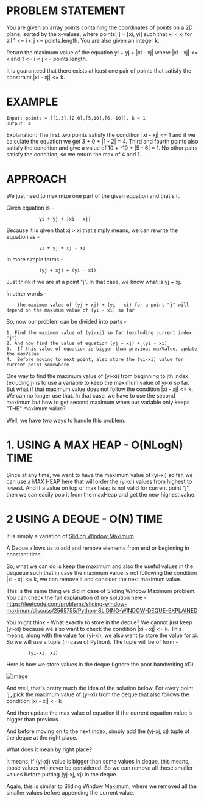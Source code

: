 # PROBLEM STATEMENT

You are given an array points containing the coordinates of points on a 2D plane, sorted by the x-values, where points[i] = [xi, yi] such that xi < xj for all 1 <= i < j <= points.length. You are also given an integer k.

Return the maximum value of the equation yi + yj + |xi - xj| where |xi - xj| <= k and 1 <= i < j <= points.length.

It is guaranteed that there exists at least one pair of points that satisfy the constraint |xi - xj| <= k.

# EXAMPLE

    Input: points = [[1,3],[2,0],[5,10],[6,-10]], k = 1
    Output: 4

Explanation: The first two points satisfy the condition |xi - xj| <= 1 and if we calculate the equation we get 3 + 0 + |1 - 2| = 4. Third and fourth points also satisfy the condition and give a value of 10 + -10 + |5 - 6| = 1.
No other pairs satisfy the condition, so we return the max of 4 and 1.

# APPROACH

We just need to maximize one part of the given equation and that's it.


Given equation is -

				yi + yj + |xi - xj|

Because it is given that xj > xi that simply means, we can rewrite the equation as -

				yi + yj + xj - xi

In more simple terms - 

				(yj + xj) + (yi - xi)
				
Just think if we are at a point "j". In that case, we know what is yj + xj. 

In other words - 

		the maximum value of (yj + xj) + (yi - xi) for a point "j" will depend on the maximum value of (yi - xi) so far
		
So, now our problem can be divided into parts - 

	1. Find the maximum value of (yi-xi) so far (excluding current index "j")
	2. And now find the value of equation (yj + xj) + (yi - xi)
	3.  If this value of equation is bigger than previous maxValue, update the maxValue
	4.  Before moving to next point, also store the (yi-xi) value for current point somewhere


One way to find the maximum value of (yi-xi) from beginning to jth index (exluding j) is to use a variable to keep the maximum value of yi-xi so far. But what if that maximum value does not follow the condition |xi - xj| <= k. We can no longer use that. In that case, we have to use the second maximum but how to get second maximum when our variable only keeps "THE" maximum value?

Well, we have two ways to handle this problem.

# **1. USING A MAX HEAP - O(NLogN) TIME**
Since at any time, we want to have the maximum value of (yi-xi) so far, we can use a MAX HEAP here that will order the (yi-xi) values from highest to lowest. And if a value on top of max heap is not valid for current point "j", then we can easily pop it from the maxHeap and get the new highest value.

# **2 USING A DEQUE - O(N) TIME**

It is simply a variation of [Sliding Window Maximum](https://leetcode.com/problems/sliding-window-maximum/)

A Deque allows us to add and remove elements from end or beginning in constant time.

So, what we can do is keep the maximum and also the useful values in the dequeue such that in case the maximum value is not following the condition |xi - xj| <= k, we can remove it and consider the next maximum value. 

This is the same thing we did in case of Sliding Window Maximum problem. You can check the full explanation of my solution here - https://leetcode.com/problems/sliding-window-maximum/discuss/2565755/Python-SLIDING-WINDOW-DEQUE-EXPLAINED

You might think - What exactly to store in the deque? We cannot just keep (yi-xi) because we also want to check the condition |xi - xj| <= k. This means, along with the value for (yi-xi), we also want to store the value for xi. So we will use a tuple (in case of Python). The tuple will be of form -

			(yi-xi, xi)
			
Here is how we store values in the deque (Ignore the poor handwriting xD)

![image](https://assets.leetcode.com/users/images/85313721-aefd-4c19-a1f7-d58938fd7304_1664103460.588597.png)

			
And well, that's pretty much the idea of the solution below. For every point 'j', pick the maximum value of (yi-xi) from the deque that also follows the condition |xi - xj| <= k

And then update the max value of equation if the current equation value is bigger than previous.

And before moving on to the next index, simply add the (yj-xj, xj) tuple of the deque at the right place. 

What does it mean by right place?

It means, if  (yj-xj) value is bigger than some values in deque, this means, those values will never be considered. So we can remove all those smaller values before putting  (yj-xj, xj) in the deque.

Again, this is similar to Sliding Window Maximum, where we removed all the smaller values before appending the current value.
